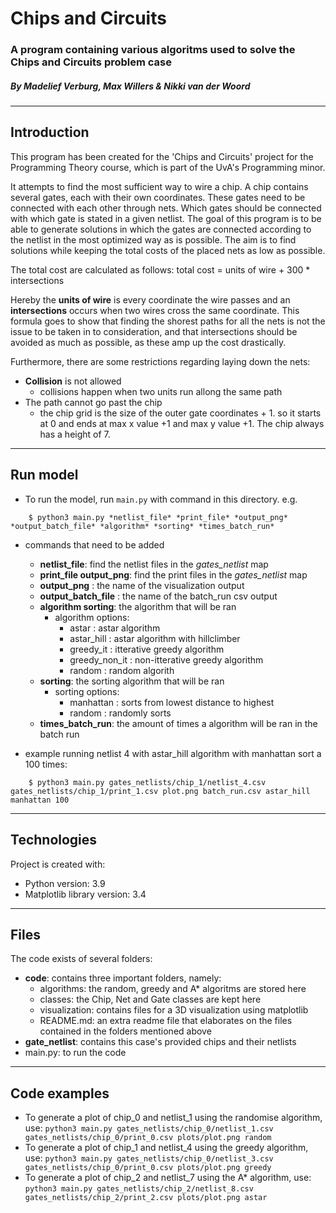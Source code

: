 # Chips and Circuits
### A program containing various algoritms used to solve the Chips and Circuits problem case
##### By Madelief Verburg, Max Willers & Nikki van der Woord
------------------------------------------------------

## Introduction
This program has been created for the 'Chips and Circuits' project for the Programming Theory course, which is part of the UvA's Programming minor.

It attempts to find the most sufficient way to wire a chip. A chip contains several gates, each with their own coordinates. These gates need to be connected with each other through nets. Which gates should be connected with which gate is stated in a given netlist. The goal of this program is to be able to generate solutions in which the gates are connected according to the netlist in the most optimized way as is possible. The aim is to find solutions while keeping the total costs of the placed nets as low as possible.

The total cost are calculated as follows:
    total cost = units of wire + 300 * intersections

Hereby the **units of wire** is every coordinate the wire passes and an **intersections** occurs when two wires cross the same coordinate. This formula goes to show that finding the shorest paths for all the nets is not the issue to be taken in to consideration, and that intersections should be avoided as much as possible, as these amp up the cost drastically. 

Furthermore, there are some restrictions regarding laying down the nets:
-  **Collision** is not allowed
    - collisions happen when two units run allong the same path
- The path cannot go past the chip
    - the chip grid is the size of the outer gate coordinates + 1. so it starts at 0 and ends at max x value +1 and max y value +1. The chip always has a height of 7.

--------------------------------------------------
## Run model
- To run the model, run ``main.py`` with command in this directory. e.g.

```
    $ python3 main.py *netlist_file* *print_file* *output_png* *output_batch_file* *algorithm* *sorting* *times_batch_run*
```
- commands that need to be added
    - **netlist_file**: find the netlist files in the *gates_netlist* map
    - **print_file output_png**: find the print files in the *gates_netlist* map
    - **output_png** : the name of the visualization output
    - **output_batch_file** : the name of the batch_run csv output
    - **algorithm sorting**: the algorithm that will be ran
        - algorithm options:
            - astar   : astar algorithm
            - astar_hill  : astar algorithm with hillclimber
            - greedy_it  : itterative greedy algorithm
            - greedy_non_it   : non-itterative greedy algorithm
            - random  : random algorith
    - **sorting**: the sorting algorithm that will be ran
        - sorting options:
            - manhattan  : sorts from lowest distance to highest
            - random   : randomly sorts
    - **times_batch_run**: the amount of times a algorithm will be ran in the batch run


- example running netlist 4 with astar_hill algorithm with manhattan sort a 100 times:
```
    $ python3 main.py gates_netlists/chip_1/netlist_4.csv gates_netlists/chip_1/print_1.csv plot.png batch_run.csv astar_hill manhattan 100
```

---------------------------------------------------

## Technologies
Project is created with:
* Python version: 3.9
* Matplotlib library version: 3.4

--------------------------------------------------
## Files
The code exists of several folders:
- **code**: contains three important folders, namely:
    - algorithms: the random, greedy and A* algoritms are stored here
    - classes: the Chip, Net and Gate classes are kept here
    - visualization: contains files for a 3D visualization using matplotlib
    - README.md: an extra readme file that elaborates on the files contained in the folders mentioned above
- **gate_netlist**: contains this case's provided chips and their netlists
- main.py: to run the code

--------------------------------------------------
## Code examples
* To generate a plot of chip_0 and netlist_1 using the randomise algorithm, use:
`python3 main.py gates_netlists/chip_0/netlist_1.csv gates_netlists/chip_0/print_0.csv plots/plot.png random`
* To generate a plot of chip_1 and netlist_4 using the greedy algorithm, use:
`python3 main.py gates_netlists/chip_0/netlist_3.csv gates_netlists/chip_0/print_0.csv plots/plot.png greedy ` 
* To generate a plot of chip_2 and netlist_7 using the A* algorithm, use:
`python3 main.py gates_netlists/chip_2/netlist_8.csv gates_netlists/chip_2/print_2.csv plots/plot.png astar ` 